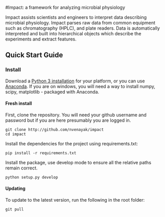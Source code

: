 #Impact: a framework for analyzing microbial physiology

Impact assists scientists and engineers to interpret data describing microbial physiology.
Impact parses raw data from common equipment such as chromatography (HPLC), 
and plate readers. Data is automatically interpreted and built into hierarchical objects
which describe the experiments and extract features.

## Quick Start Guide
### Install
Download a [Python 3 installation](https://www.python.org/downloads/) for your platform, 
or you can use [Anaconda](https://www.continuum.io/downloads). If you are on windows, you will need a way to install
numpy, scipy, matplotlib - packaged with Anaconda.

#### Fresh install
First, clone the repository. You will need your github username and password but if you are here presumably you are logged in.
    
    git clone http://github.com/nvenayak/impact
    cd impact

Install the dependencies for the project using requirements.txt:
	
	pip install -r requirements.txt

Install the package, use develop mode to ensure all the relative paths remain correct.

    python setup.py develop
    
#### Updating
To update to the latest version, run the following in the root folder:
    
    git pull